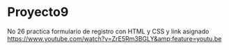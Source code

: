 # Proyecto9
No 26 practica formulario de registro con HTML y CSS y link asignado https://www.youtube.com/watch?v=ZrE5Rm3BGLY&amp;feature=youtu.be


